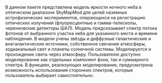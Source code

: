 В данном пакете представлена модель яркости ночного неба в оптическом диапазоне SkyMapMod для целей наземных астрофизических экспериментов, опирающихся на регистрацию оптических излучений (флуоресцентные и гамма-телескопы, черенковские детекторы ШАЛ). Модель предсказывает спектр потока фотонов от выбранного участка неба для указанного места и времени наблюдения. В модели учены звёзды и диффузные галактические и внегалактические источники, собственное свечение атмосферы, зодиакальный свет и планеты солнечной системы. Моделируется и прохождение света через атмосферу. Пользователю доступно моделирование как отдельных компонент фона, так и суммарного спектра. В функциях, реализующих моделирование, предусмотрена возможность использования сторонних спектров, которые пользователь выбирает самостоятельно.